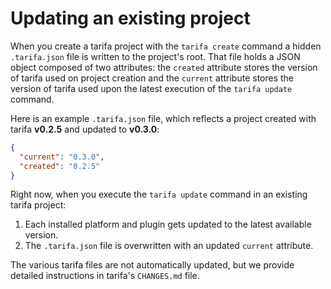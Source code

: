# Updating an existing project

When you create a tarifa project with the `tarifa create` command a hidden `.tarifa.json` file is written to the project's root. That file holds a JSON object composed of two attributes: the `created` attribute stores the version of tarifa used on project creation and the `current` attribute stores the version of tarifa used upon the latest execution of the `tarifa update` command.

Here is an example `.tarifa.json` file, which reflects a project created with tarifa **v0.2.5** and updated to **v0.3.0**:
```json
{
  "current": "0.3.0",
  "created": "0.2.5"
}
```

Right now, when you execute the `tarifa update` command in an existing tarifa project:

1. Each installed platform and plugin gets updated to the latest available version.
2. The `.tarifa.json` file is overwritten with an updated `current` attribute.

The various tarifa files are not automatically updated, but we provide detailed instructions in tarifa's `CHANGES.md` file.
